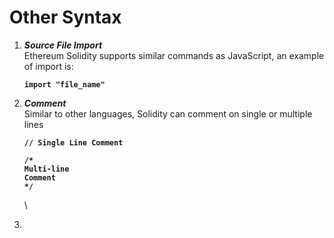 # Other Syntax

1.  _**Source File Import**_\
    Ethereum Solidity supports similar commands as JavaScript, an example of import is:

    <pre><code><strong>import "file_name"</strong></code></pre>


2.  _**Comment**_\
    Similar to other languages, Solidity can comment on single or multiple lines

    <pre><code><strong>// Single Line Comment
    </strong><strong>
    </strong><strong>/*
    </strong><strong>Multi-line
    </strong><strong>Comment
    </strong><strong>*/</strong></code></pre>

    \

3.
